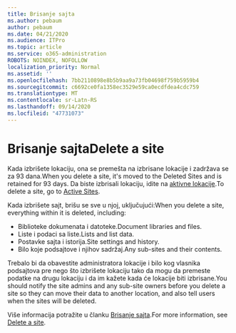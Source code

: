 ```yaml
---
title: Brisanje sajta
ms.author: pebaum
author: pebaum
ms.date: 04/21/2020
ms.audience: ITPro
ms.topic: article
ms.service: o365-administration
ROBOTS: NOINDEX, NOFOLLOW
localization_priority: Normal
ms.assetid: ''
ms.openlocfilehash: 7bb2110898e8b5b9aa9a73fb04698f759b5959b4
ms.sourcegitcommit: c6692ce0fa1358ec3529e59ca0ecdfdea4cdc759
ms.translationtype: MT
ms.contentlocale: sr-Latn-RS
ms.lasthandoff: 09/14/2020
ms.locfileid: "47731073"
---
```

# <a name="delete-a-site"></a><span data-ttu-id="7c1e0-102">Brisanje sajta</span><span class="sxs-lookup"><span data-stu-id="7c1e0-102">Delete a site</span></span>

<span data-ttu-id="7c1e0-103">Kada izbrišete lokaciju, ona se premešta na izbrisane lokacije i zadržava se za 93 dana.</span><span class="sxs-lookup"><span data-stu-id="7c1e0-103">When you delete a site, it's moved to the Deleted Sites and is retained for 93 days.</span></span> <span data-ttu-id="7c1e0-104">Da biste izbrisali lokaciju, idite na [aktivne lokacije](https://admin.microsoft.com/sharepoint?page=sitemanagement&modern=true).</span><span class="sxs-lookup"><span data-stu-id="7c1e0-104">To delete a site, go to [Active Sites](https://admin.microsoft.com/sharepoint?page=sitemanagement&modern=true).</span></span> 

<span data-ttu-id="7c1e0-105">Kada izbrišete sajt, brišu se sve u njoj, uključujući:</span><span class="sxs-lookup"><span data-stu-id="7c1e0-105">When you delete a site, everything within it is deleted, including:</span></span>

- <span data-ttu-id="7c1e0-106">Biblioteke dokumenata i datoteke.</span><span class="sxs-lookup"><span data-stu-id="7c1e0-106">Document libraries and files.</span></span>
- <span data-ttu-id="7c1e0-107">Liste i podaci sa liste.</span><span class="sxs-lookup"><span data-stu-id="7c1e0-107">Lists and list data.</span></span>
- <span data-ttu-id="7c1e0-108">Postavke sajta i istorija.</span><span class="sxs-lookup"><span data-stu-id="7c1e0-108">Site settings and history.</span></span>
- <span data-ttu-id="7c1e0-109">Bilo koje podsajtove i njihov sadržaj.</span><span class="sxs-lookup"><span data-stu-id="7c1e0-109">Any sub-sites and their contents.</span></span>

<span data-ttu-id="7c1e0-110">Trebalo bi da obavestite administratora lokacije i bilo kog vlasnika podsajtova pre nego što izbrišete lokaciju tako da mogu da premeste podatke na drugu lokaciju i da im kažete kada će lokacije biti izbrisane.</span><span class="sxs-lookup"><span data-stu-id="7c1e0-110">You should notify the site admins and any sub-site owners before you delete a site so they can move their data to another location, and also tell users when the sites will be deleted.</span></span>

<span data-ttu-id="7c1e0-111">Više informacija potražite u članku [Brisanje sajta](https://docs.microsoft.com/sharepoint/delete-site-collection).</span><span class="sxs-lookup"><span data-stu-id="7c1e0-111">For more information, see [Delete a site](https://docs.microsoft.com/sharepoint/delete-site-collection).</span></span>

